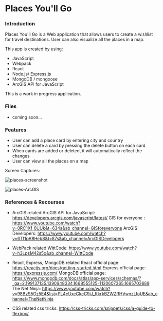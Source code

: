 # Places You'll Go

### Introduction

Places You'll Go is a Web application that allows users to create a wishlist for travel destinations.
User can also visualize all the places in a map.

This app is created by using:

- JavaScript
- Webpack
- React
- Node.js/ Express.js
- MongoDB / mongoose
- ArcGIS API for JavaScript

This is a work in progress application.

### Files

- coming soon...

### Features

- User can add a place card by entering city and country
- User can delete a card by pressing the delete button on each card
- When cards are added or deleted, it will automatically reflect the changes
- User can view all the places on a map

Screen Captures:

![places-screenshot](/Users/chihiroshibayama/git/Places-You'll-Go/media/Places-Screenshot1.png)

![places-ArcGIS](/Users/chihiroshibayama/git/Places-You'll-Go/media/Places-ArcGIS.png)



### References & Recourses

- ArcGIS related
  ArcGIS API for JavaScript: https://developers.arcgis.com/javascript/latest/
  GIS for everyone : https://www.youtube.com/watch?v=0RC1Xf_0UUk&t=634s&ab_channel=GISforeveryone
  ArcGIS Developers: https://www.youtube.com/watch?v=6Tf1pA8Heb8&t=87s&ab_channel=ArcGISDevelopers

- WebPack related
  WittCode: https://www.youtube.com/watch?v=h3LpsM42s5o&ab_channel=WittCode

- React, Express, MongoDB related
  React official page: https://reactjs.org/docs/getting-started.html
  Express official page: https://expressjs.com/
  MongoDB official page: https://www.mongodb.com/docs/atlas/app-services/schemas/?_ga=2.199137135.1390648334.1668555125-1130607365.1665703689
  The Net Ninja: https://www.youtube.com/watch?v=98BzS5Oz5E4&list=PL4cUxeGkcC9iJ_KkrkBZWZRHVwnzLIoUE&ab_channel=TheNetNinja

- CSS related
  css tricks: https://css-tricks.com/snippets/css/a-guide-to-flexbox/

